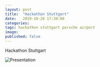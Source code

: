 ```yaml
---
layout: post
title:  "Hackathon Stuttgart"
date:   2019-10-28 17:30:00
categories:
tags: hackathon stuttgart porsche airport
image: 
published: false
---
```


Hackathon Stuttgart

<img src="https://s3.eu-central-1.amazonaws.com/jounileino.com-images/2019-10-28-hackathon-stuttgart/presentation.png" alt="Presentation" />


[hackathon-stuttgart]:   https://www.hackathon-stuttgart.de/
